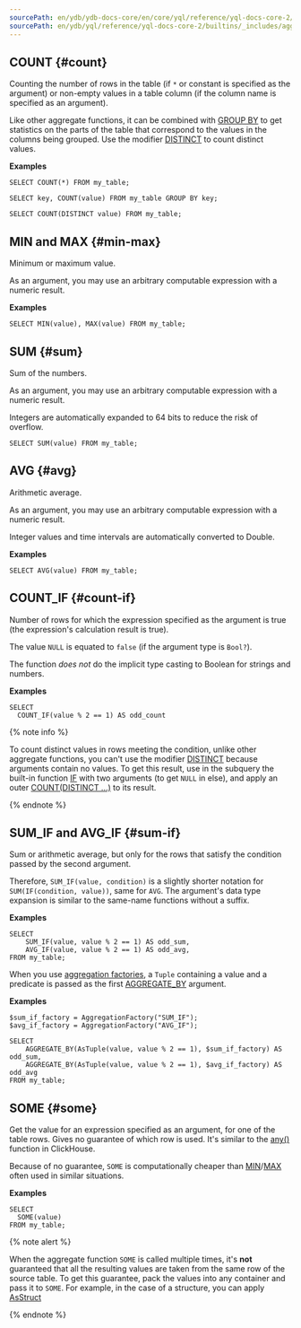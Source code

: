 ```yaml
---
sourcePath: en/ydb/ydb-docs-core/en/core/yql/reference/yql-docs-core-2/builtins/_includes/aggregation/simple.md
sourcePath: en/ydb/yql/reference/yql-docs-core-2/builtins/_includes/aggregation/simple.md
---
```

## COUNT {#count}

Counting the number of rows in the table (if `*` or constant is specified as the argument) or non-empty values in a table column (if the column name is specified as an argument).

Like other aggregate functions, it can be combined with [GROUP BY](../../../syntax/group_by.md) to get statistics on the parts of the table that correspond to the values in the columns being grouped. Use the modifier [DISTINCT](../../../syntax/group_by.md#distinct) to count distinct values.

**Examples**

```yql
SELECT COUNT(*) FROM my_table;
```

```yql
SELECT key, COUNT(value) FROM my_table GROUP BY key;
```


```yql
SELECT COUNT(DISTINCT value) FROM my_table;
```

## MIN and MAX {#min-max}

Minimum or maximum value.

As an argument, you may use an arbitrary computable expression with a numeric result.

**Examples**

```yql
SELECT MIN(value), MAX(value) FROM my_table;
```

## SUM {#sum}

Sum of the numbers.

As an argument, you may use an arbitrary computable expression with a numeric result.

Integers are automatically expanded to 64 bits to reduce the risk of overflow.

```yql
SELECT SUM(value) FROM my_table;
```

## AVG {#avg}

Arithmetic average.

As an argument, you may use an arbitrary computable expression with a numeric result.

Integer values and time intervals are automatically converted to Double.

**Examples**

```yql
SELECT AVG(value) FROM my_table;
```

## COUNT_IF {#count-if}

Number of rows for which the expression specified as the argument is true (the expression's calculation result is true).

The value `NULL` is equated to `false` (if the argument type is `Bool?`).

The function *does not* do the implicit type casting to Boolean for strings and numbers.

**Examples**

```yql
SELECT
  COUNT_IF(value % 2 == 1) AS odd_count
```

{% note info %}

To count distinct values in rows meeting the condition, unlike other aggregate functions, you can't use the modifier [DISTINCT](../../../syntax/group_by.md#distinct) because arguments contain no values. To get this result, use in the subquery the built-in function [IF](../../../builtins/basic.md#if) with two arguments (to get `NULL` in else), and apply an outer [COUNT(DISTINCT ...)](#count) to its result.

{% endnote %}

## SUM_IF and AVG_IF {#sum-if}

Sum or arithmetic average, but only for the rows that satisfy the condition passed by the second argument.

Therefore, `SUM_IF(value, condition)` is a slightly shorter notation for `SUM(IF(condition, value))`, same for `AVG`. The argument's data type expansion is similar to the same-name functions without a suffix.

**Examples**

```yql
SELECT
    SUM_IF(value, value % 2 == 1) AS odd_sum,
    AVG_IF(value, value % 2 == 1) AS odd_avg,
FROM my_table;
```

When you use [aggregation factories](../../basic.md#aggregationfactory), a `Tuple` containing a value and a predicate is passed as the first [AGGREGATE_BY](#aggregateby) argument.

**Examples**

```yql
$sum_if_factory = AggregationFactory("SUM_IF");
$avg_if_factory = AggregationFactory("AVG_IF");

SELECT
    AGGREGATE_BY(AsTuple(value, value % 2 == 1), $sum_if_factory) AS odd_sum,
    AGGREGATE_BY(AsTuple(value, value % 2 == 1), $avg_if_factory) AS odd_avg
FROM my_table;
```

## SOME {#some}

Get the value for an expression specified as an argument, for one of the table rows. Gives no guarantee of which row is used. It's similar to the [any()](https://clickhouse.tech/docs/ru/sql-reference/aggregate-functions/reference/any/) function in ClickHouse.

Because of no guarantee, `SOME` is computationally cheaper than [MIN](#min)/[MAX](#max) often used in similar situations.

**Examples**

```yql
SELECT
  SOME(value)
FROM my_table;
```

{% note alert %}

When the aggregate function `SOME` is called multiple times, it's **not** guaranteed that all the resulting values are taken from the same row of the source table. To get this guarantee, pack the values into any container and pass it to `SOME`. For example, in the case of a structure, you can apply [AsStruct](../../../builtins/basic.md#asstruct)

{% endnote %}

